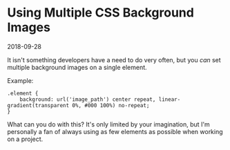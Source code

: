 # Using Multiple CSS Background Images

2018-09-28

It isn't something developers have a need to do very often, but you *can* set multiple background images on a single element.

Example:


    .element {
        background: url('image_path') center repeat, linear-gradient(transparent 0%, #000 100%) no-repeat;
    }


What can you do with this? It's only limited by your imagination, but I'm personally a fan of always using as few elements as possible when working on a project.
